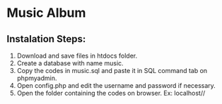# Music Album

## Instalation Steps:
1. Download and save files in htdocs folder.
2. Create a database with name music.
3. Copy the codes in music.sql and paste it in SQL command tab on phpmyadmin.
4. Open config.php and edit the username and password if necessary.
5. Open the folder containing the codes on browser. Ex: localhost/<foldername>/